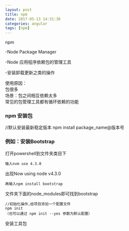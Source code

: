 ```yaml
---
layout: post
title: npm
date: 2017-05-13 14:31:30
categories: angular
tags: [npm]
---
```

<p>
npm 

-Node Package Manager <br/>	

-Node 应用程序依赖包的管理工具<br/>

-安装卸载更新之类的操作<br/>

使用原因：<br/>
包很多<br/>
场景：包之间相互依赖太多<br/>
常见的包管理工具都有循环依赖的功能<br/>
</p>



### npm 安装包
//默认安装最新稳定版本
	npm install package_name@版本号

### 例如：安装Bootstrap

打开powershell到文件夹类目下

	输入nvm use 4.3.0

出现Now using node v4.3.0

	再输入npm install bootstrap

文件夹下面的node_modules即可找到bootstrap

	//初始化操作,给项目添加一个配置文件
	npm init
	（也可以通过 npm init --yes 参数为默认配置）

安装工具包











